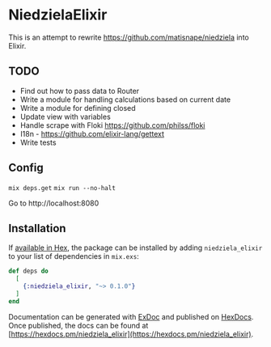 # NiedzielaElixir

This is an attempt to rewrite https://github.com/matisnape/niedziela into Elixir.

## TODO
- Find out how to pass data to Router
- Write a module for handling calculations based on current date
- Write a module for defining closed
- Update view with variables
- Handle scrape with Floki https://github.com/philss/floki
- I18n - https://github.com/elixir-lang/gettext
- Write tests

## Config

`mix deps.get`
`mix run --no-halt`

Go to http://localhost:8080

## Installation

If [available in Hex](https://hex.pm/docs/publish), the package can be installed
by adding `niedziela_elixir` to your list of dependencies in `mix.exs`:

```elixir
def deps do
  [
    {:niedziela_elixir, "~> 0.1.0"}
  ]
end
```

Documentation can be generated with [ExDoc](https://github.com/elixir-lang/ex_doc)
and published on [HexDocs](https://hexdocs.pm). Once published, the docs can
be found at [https://hexdocs.pm/niedziela_elixir](https://hexdocs.pm/niedziela_elixir).

